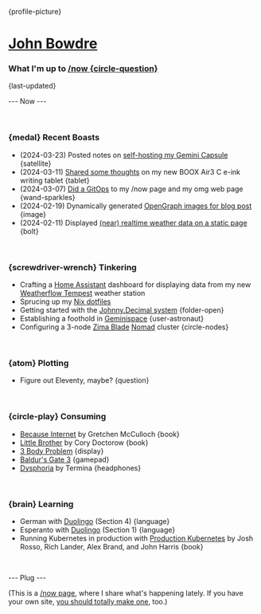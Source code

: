 {profile-picture}

# [John Bowdre](https://jbowdre.lol)

### What I'm up to [/now {circle-question}](https://nownownow.com/about)

{last-updated}

--- Now ---

<script src="https://status.lol/jbowdre.js?time&link&fluent&pretty"></script>

<br>

### {medal} Recent Boasts
- (2024-03-23) Posted notes on [self-hosting my Gemini Capsule](https://runtimeterror.dev/gemini-capsule-gempost-github-actions/) {satellite}
- (2024-03-11) [Shared some thoughts](https://capsule.jbowdre.lol/gemlog/2024-03-11-boox-note-3c-writing-tablet.gmi) on my new BOOX Air3 C e-ink writing tablet {tablet}
- (2024-03-07) [Did a GitOps](https://capsule.jbowdre.lol/gemlog/2024-03-07-gitops-omglol.gmi) to my /now page and my omg web page {wand-sparkles}
- (2024-02-19) Dynamically generated [OpenGraph images for blog post](https://runtimeterror.dev/dynamic-opengraph-images-with-hugo/) {image}
- (2024-02-11) Displayed [(near) realtime weather data on a static page](https://runtimeterror.dev/display-tempest-weather-static-site/) {bolt}

<br>

### {screwdriver-wrench} Tinkering
- Crafting a [Home Assistant](https://www.home-assistant.io/) dashboard for displaying data from my new [Weatherflow Tempest](https://shop.weatherflow.com/products/tempest) weather station
- Sprucing up my [Nix dotfiles](https://github.com/jbowdre/dotfiles)
- Getting started with the [Johnny.Decimal system](https://johnnydecimal.com/) {folder-open}
- Establishing a foothold in [Geminispace](https://geminiprotocol.net/) {user-astronaut}
- Configuring a 3-node [Zima Blade](https://www.zimaboard.com/blade/) [Nomad](https://www.nomadproject.io/) cluster {circle-nodes}

<br>

### {atom} Plotting
- Figure out Eleventy, maybe? {question}

<br>

### {circle-play} Consuming
- [Because Internet](https://gretchenmcculloch.com/book/) by Gretchen McCulloch {book}
- [Little Brother](https://craphound.com/littlebrother/about/) by Cory Doctorow {book}
- [3 Body Problem](https://www.imdb.com/title/tt13016388/) {display}
- [Baldur's Gate 3](https://store.steampowered.com/app/1086940/Baldurs_Gate_3/) {gamepad}
- [Dysphoria](https://musicthread.app/link/2ddcRiHPAtFMlBTja9phqwXELSG) by Termina {headphones}

<br>

### {brain} Learning
- German with [Duolingo](https://www.duolingo.com/) (Section 4) {language}
- Esperanto with [Duolingo](https://www.duolingo.com/) (Section 1) {language}
- Running Kubernetes in production with [Production Kubernetes](https://www.oreilly.com/library/view/production-kubernetes/9781492092292/) by Josh Rosso, Rich Lander, Alex Brand, and John Harris {book}

<br>

--- Plug ---

(This is a [/now page](https://nownownow.com/about), where I share what's happening lately. If you have your own site, [you should totally make one](https://nownownow.com/about), too.)

